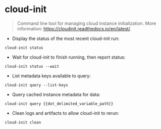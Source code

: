 # cloud-init

> Command line tool for managing cloud instance initialization.
> More information: <https://cloudinit.readthedocs.io/en/latest/>.

- Display the status of the most recent cloud-init run:

`cloud-init status`

- Wait for cloud-init to finish running, then report status:

`cloud-init status --wait`

- List metadata keys available to query:

`cloud-init query --list-keys`

- Query cached instance metadata for data:

`cloud-init query {{dot_delimited_variable_path}}`

- Clean logs and artifacts to allow cloud-init to rerun:

`cloud-init clean`

